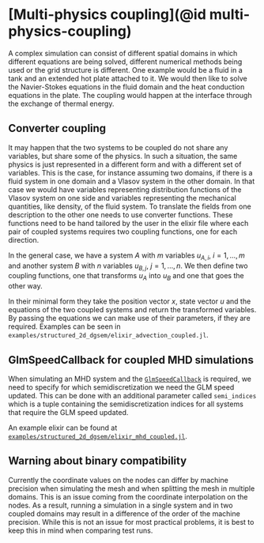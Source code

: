 # [Multi-physics coupling](@id multi-physics-coupling)
A complex simulation can consist of different spatial domains in which
different equations are being solved, different numerical methods being used
or the grid structure is different.
One example would be a fluid in a tank and an extended hot plate attached to it.
We would then like to solve the Navier-Stokes equations in the fluid domain
and the heat conduction equations in the plate.
The coupling would happen at the interface through the exchange of thermal energy.


## Converter coupling
It may happen that the two systems to be coupled do not share any variables, but
share some of the physics.
In such a situation, the same physics is just represented in a different form and with
a different set of variables.
This is the case, for instance assuming two domains, if there is a fluid system in one domain
and a Vlasov system in the other domain.
In that case we would have variables representing distribution functions of
the Vlasov system on one side and variables representing the mechanical quantities, like density,
of the fluid system.
To translate the fields from one description to the other one needs to use
converter functions.
These functions need to be hand tailored by the user in the elixir file where each
pair of coupled systems requires two coupling functions, one for each direction.

In the general case, we have a system $A$ with $m$ variables
$u_{A,i}, \: i = 1, \dots, m$ and another
system $B$ with $n$ variables $u_{B,j}, \: j = 1, \dots, n$.
We then define two coupling functions, one that transforms $u_A$ into $u_B$
and one that goes the other way.

In their minimal form they take the position vector $x$, state vector $u$
and the equations of the two coupled systems
and return the transformed variables.
By passing the equations we can make use of their parameters, if they are required.
Examples can be seen in `examples/structured_2d_dgsem/elixir_advection_coupled.jl`.


## GlmSpeedCallback for coupled MHD simulations

When simulating an MHD system and the [`GlmSpeedCallback`](@ref) is required,
we need to specify for which semidiscretization we need the GLM speed updated.
This can be done with an additional parameter called `semi_indices` which
is a tuple containing the semidiscretization indices for all systems
that require the GLM speed updated.

An example elixir can be found at [`examples/structured_2d_dgsem/elixir_mhd_coupled.jl`](https://github.com/trixi-framework/Trixi.jl/blob/main/examples/structured_2d_dgsem/elixir_mhd_coupled.jl).


## Warning about binary compatibility
Currently the coordinate values on the nodes can differ by machine precision when
simulating the mesh and when splitting the mesh in multiple domains.
This is an issue coming from the coordinate interpolation on the nodes.
As a result, running a simulation in a single system and in two coupled domains
may result in a difference of the order of the machine precision.
While this is not an issue for most practical problems, it is best to keep this in mind when comparing test runs.

